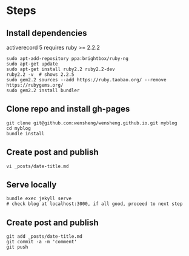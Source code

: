 # Steps

## Install dependencies

activerecord 5 requires ruby >= 2.2.2

    sudo apt-add-repository ppa:brightbox/ruby-ng
    sudo apt-get update
    sudo apt-get install ruby2.2 ruby2.2-dev
    ruby2.2 -v  # shows 2.2.5
    sudo gem2.2 sources --add https://ruby.taobao.org/ --remove https://rubygems.org/
    sudo gem2.2 install bundler

## Clone repo and install gh-pages

    git clone git@github.com:wensheng/wensheng.github.io.git myblog
    cd myblog
    bundle install

## Create post and publish

    vi _posts/date-title.md

## Serve locally

    bundle exec jekyll serve
    # check blog at localhost:3000, if all good, proceed to next step

## Create post and publish

    git add _posts/date-title.md
    git commit -a -m 'comment'
    git push
